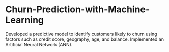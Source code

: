 # Churn-Prediction-with-Machine-Learning
Developed a predictive model to identify customers likely to churn using factors such as credit score, geography, age, and balance. Implemented an Artificial Neural Network (ANN).
